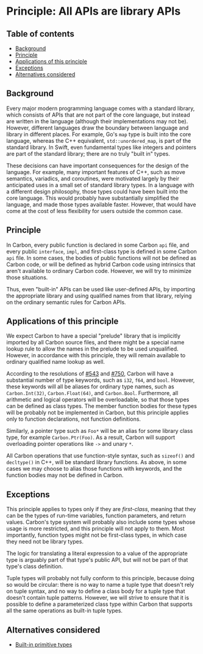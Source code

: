 # Principle: All APIs are library APIs

<!--
Part of the Carbon Language project, under the Apache License v2.0 with LLVM
Exceptions. See /LICENSE for license information.
SPDX-License-Identifier: Apache-2.0 WITH LLVM-exception
-->

<!-- toc -->

## Table of contents

-   [Background](#background)
-   [Principle](#principle)
-   [Applications of this principle](#applications-of-this-principle)
-   [Exceptions](#exceptions)
-   [Alternatives considered](#alternatives-considered)

<!-- tocstop -->

## Background

Every major modern programming language comes with a standard library, which
consists of APIs that are not part of the core language, but instead are written
in the language (although their implementations may not be). However, different
languages draw the boundary between language and library in different places.
For example, Go's `map` type is built into the core language, whereas the C++
equivalent, `std::unordered_map`, is part of the standard library. In Swift,
even fundamental types like integers and pointers are part of the standard
library; there are no truly "built in" types.

These decisions can have important consequences for the design of the language.
For example, many important features of C++, such as move semantics, variadics,
and coroutines, were motivated largely by their anticipated uses in a small set
of standard library types. In a language with a different design philosophy,
those types could have been built into the core language. This would probably
have substantially simplified the language, and made those types available
faster. However, that would have come at the cost of less flexibility for users
outside the common case.

## Principle

In Carbon, every public function is declared in some Carbon `api` file, and
every public `interface`, `impl`, and first-class type is defined in some Carbon
`api` file. In some cases, the bodies of public functions will not be defined as
Carbon code, or will be defined as hybrid Carbon code using intrinsics that
aren't available to ordinary Carbon code. However, we will try to minimize those
situations.

Thus, even "built-in" APIs can be used like user-defined APIs, by importing the
appropriate library and using qualified names from that library, relying on the
ordinary semantic rules for Carbon APIs.

## Applications of this principle

We expect Carbon to have a special "prelude" library that is implicitly imported
by all Carbon source files, and there might be a special name lookup rule to
allow the names in the prelude to be used unqualified. However, in accordance
with this principle, they will remain available to ordinary qualified name
lookup as well.

According to the resolutions of
[#543](https://github.com/carbon-language/carbon-lang/issues/543) and
[#750](https://github.com/carbon-language/carbon-lang/issues/750), Carbon will
have a substantial number of type keywords, such as `i32`, `f64`, and `bool`.
However, these keywords will all be aliases for ordinary type names, such as
`Carbon.Int(32)`, `Carbon.Float(64)`, and `Carbon.Bool`. Furthermore, all
arithmetic and logical operators will be overloadable, so that those types can
be defined as class types. The member function bodies for these types will be
probably not be implemented in Carbon, but this principle applies only to
function declarations, not function definitions.

Similarly, a pointer type such as `Foo*` will be an alias for some library class
type, for example `Carbon.Ptr(Foo)`. As a result, Carbon will support
overloading pointer operations like `->` and unary `*`.

All Carbon operations that use function-style syntax, such as `sizeof()` and
`decltype()` in C++, will be standard library functions. As above, in some cases
we may choose to alias those functions with keywords, and the function bodies
may not be defined in Carbon.

## Exceptions

This principle applies to types only if they are _first-class_, meaning that
they can be the types of run-time variables, function parameters, and return
values. Carbon's type system will probably also include some types whose usage
is more restricted, and this principle will not apply to them. Most importantly,
function types might not be first-class types, in which case they need not be
library types.

The logic for translating a literal expression to a value of the appropriate
type is arguably part of that type's public API, but will not be part of that
type's class definition.

Tuple types will probably not fully conform to this principle, because doing so
would be circular: there is no way to name a tuple type that doesn't rely on
tuple syntax, and no way to define a class body for a tuple type that doesn't
contain tuple patterns. However, we will strive to ensure that it is possible to
define a parameterized class type within Carbon that supports all the same
operations as built-in tuple types.

## Alternatives considered

-   [Built-in primitive types](/proposals/p1280.md#built-in-primitive-types)
